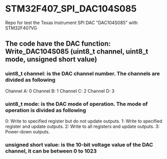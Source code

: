 # STM32F407_SPI_DAC104S085
Repo for test the Texas Instrument SPI DAC "DAC104S085" with STM32F407VG
## The code have the DAC function: Write_DAC104S085 (uint8_t channel, uint8_t mode, unsigned short value)
### uint8_t channel: is the DAC channel number. The channels are divided as following
Channel A: 0
Channel B: 1
Channel C: 2
Channel D: 3
### uint8_t mode: is the DAC mode of operation. The mode of operation is divided as following
0: Write to specified register but do not update outputs.
1: Write to specified register and update outputs.
2: Write to all registers and update outputs.
3: Power-down outputs.
### unsigned short value: is the 10-bit voltage value of the DAC channel, it can be between 0 to 1023
